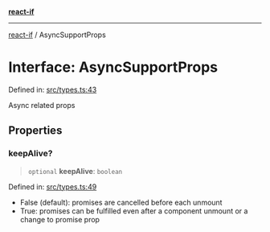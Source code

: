 [**react-if**](../README.md)

***

[react-if](../globals.md) / AsyncSupportProps

# Interface: AsyncSupportProps

Defined in: [src/types.ts:43](https://github.com/romac/react-if/blob/0638f38c0a8162c71148782cc92938aca5f5e428/src/types.ts#L43)

Async related props

## Properties

### keepAlive?

> `optional` **keepAlive**: `boolean`

Defined in: [src/types.ts:49](https://github.com/romac/react-if/blob/0638f38c0a8162c71148782cc92938aca5f5e428/src/types.ts#L49)

- False (default): promises are cancelled before each unmount
- True: promises can be fulfilled even after a
component unmount or a change to promise prop

